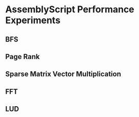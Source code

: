 # AssemblyScript Performance Experiments

## BFS

## Page Rank

## Sparse Matrix Vector Multiplication 

## FFT

## LUD